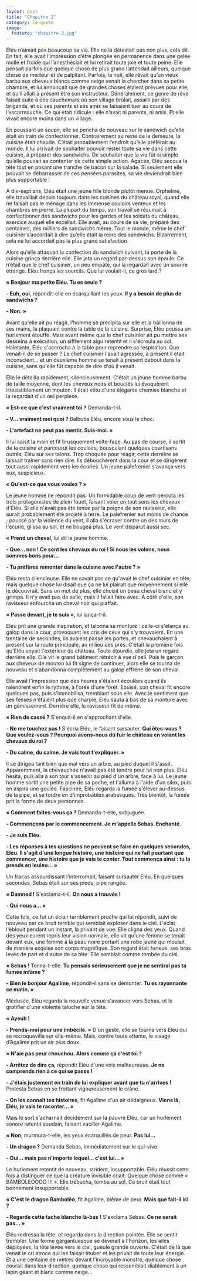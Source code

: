 ```yaml
---
layout: post
title: "Chapitre 2"
category: la-quete
image:
  feature: "chapitre-2.jpg"
---
```


Eléu n’aimait pas beaucoup sa vie. Elle ne la détestait pas non plus, cela dit. En fait, elle avait l’impression d’être plongée en permanence dans une gelée molle et froide qui l’anesthésiait et lui retirait toute joie et toute peine. Elle pensait parfois que quelque chose de plus grand l’attendait ailleurs, quelque chose de meilleur et de palpitant. Parfois, la nuit, elle rêvait qu’un vieux barbu aux cheveux blancs comme neige venait la chercher dans sa petite chambre, et lui annonçait que de grandes choses étaient prévues pour elle, et qu’il allait à présent être son instructeur. Généralement, ce genre de rêve faisait suite à des cauchemars où son village brûlait, assailli par des brigands, et où ses parents et ses amis se faisaient tuer au cours de l’escarmouche. Ce qui était ridicule : elle n’avait ni parents, ni amis. Et elle vivait encore moins dans un village.

En poussant un soupir, elle se pencha de nouveau sur le sandwich qu’elle était en train de confectionner. Contrairement au reste de la demeure, la cuisine était chaude. C’était probablement l’endroit qu’elle préférait au monde. Il lui arrivait de souhaiter pouvoir rester toute sa vie dans cette cuisine, à préparer des sandwichs. De souhaiter que la vie fût si simple qu’elle pouvait se contenter de cette simple action. Agacée, Eléu secoua la tête tout en posant une tranche de bacon sur la salade. Si seulement elle pouvait se débarrasser de ces pensées parasites, sa vie deviendrait bien plus supportable !

A dix-sept ans, Eléu était une jeune fille blonde plutôt menue. Orpheline, elle travaillait depuis toujours dans les cuisines du château royal, quand elle ne faisait pas le ménage dans les immense couloirs venteux et les chambres en pierre. La plupart du temps, son travail se résumait à confectionner des sandwichs pour les gardes et les soldats du château, exercice auquel elle excellait. Elle avait, au cours de sa vie, préparé des centaines, des milliers de sandwichs même. Tout le monde, même le chef cuisiner s’accordait à dire qu’elle était la reine des sandwichs. Bizarrement, cela ne lui accordait pas la plus grand satisfaction.

Alors qu’elle attaquait la confection du sandwich suivant, la porte de la cuisine grinça derrière elle. Elle jeta un regard par-dessus son épaule. Ce n’était que le chef cuisinier, un peu empâté, qui la regardait avec un sourire étrange. Eléu fronça les sourcils. Que lui voulait-il, ce gros lard ?

**« Bonjour ma petite Eléu. Tu es seule ?**

**\- Euh, oui**, répondit-elle en écarquillant les yeux. **Il y a besoin de plus de sandwichs ?**

**\- Non. »**

Avant qu'elle ait pu réagir, l'homme se précipita sur elle et la bâillonna de ses mains, la plaquant contre la table de la cuisine. Surprise, Eléu poussa un hurlement étouffé. Mais avant même que le chef cuisinier ait pu mettre ses desseins à exécution, un sifflement aigu retentit et il s'écroula au sol. Haletante, Eléu s'accrocha à la table pour reprendre sa respiration. Que venait-il de se passer ? Le chef cuisinier l'avait agressée, à présent il était inconscient... et un deuxième homme se tenait à présent debout dans la cuisine, sans qu'elle fût capable de dire d'où il venait.

Elle le détailla rapidement, silencieusement. C'était un jeune homme barbu de taille moyenne, dont les cheveux noirs et bouclés lui évoquèrent irrésistiblement un mouton. Il était vêtu d'une élégante chemise blanche et la regardait d'un œil perplexe.

**« Est-ce que c'est vraiment toi ?** Demanda-t-il.

**\- V... vraiment moi quoi ?** Balbutia Eléu, encore sous le choc.

**\- L'artefact ne peut pas mentir. Suis-moi. »**

Il lui saisit la main et fit brusquement volte-face. Au pas de course, il sortit de la cuisine et parcourut les couloirs, bousculant quelques courtisans outrés, Eléu sur ses talons. Trop choquée pour réagir, cette dernière se laissait traîner sans rien dire. Ils débouchèrent dans la cour et se dirigèrent tout aussi rapidement vers les écuries. Un jeune palefrenier s'avança vers eux, suspicieux.

**« Qu'est-ce que vous voulez ? »**

Le jeune homme ne répondit pas. Un formidable coup de vent percuta les trois protagonistes de plein fouet, faisant voler en tout sens les cheveux d'Eléu. Si elle n'avait pas été tenue par la poigne de son ravisseur, elle aurait probablement été projeté à terre. Le palefrenier eut moins de chance ; poussé par la violence du vent, il alla s'écraser contre un des murs de l'écurie, glissa au sol, et ne bougea plus. Le vent disparut aussi sec.

**« Prend un cheval**, lui dit le jeune homme.

**\- Que... non ! Ce sont les chevaux du roi ! Si nous les volons, nous sommes bons pour...**

**- Tu préfères remonter dans la cuisine avec l'autre ? »**

Eléu resta silencieuse. Elle ne savait pas ce qu'avait le chef cuisinier en tête, mais quelque chose lui disait que ça ne lui plairait que moyennement si elle le découvrait. Sans un mot de plus, elle choisit un beau cheval blanc et y grimpa. Il n'y avait pas de selle, mais il fallait faire avec. A côté d'elle, son ravisseur enfourcha un cheval noir qui piaffait.

**« Passe devant, je te suis »**, lui lança-t-il.

Eléu prit une grande inspiration, et talonna sa monture : celle-ci s'élança au galop dans la cour, provoquant les cris de ceux qui s'y trouvaient. En une trentaine de secondes, ils avaient passé les portes, et chevauchaient à présent sur la route principale, au milieu des prés. C'était la première fois qu'Eléu voyait l'extérieur du château. Toute étourdie, elle jeta un regard derrière elle. Elle vit le grand bâtiment rétrécir à vue d'oeil. Puis le garçon aux cheveux de mouton lui fit signe de continuer, alors elle se tourna de nouveau et s'abandonna complètement au galop effréné de son cheval.

Elle avait l'impression que des heures s'étaient écoulées quand ils ralentirent enfin le rythme, à l'orée d'une forêt. Epuisé, son cheval fit encore quelques pas, puis s'immobilisa, tremblant sous elle. Avec le sentiment que ses fesses n'étaient plus que charpie, Eléu sauta à bas de sa monture avec un gémissement. Derrière elle, le ravisseur fit de même.

**« Rien de cassé ?** S'enquit-il en s'approchant d'elle.

**\- Ne me touchez pas !** S'écria Eléu, le faisant sursauter. **Qui êtes-vous ? Que voulez-vous ? Pourquoi avons-nous dû fuir le château en volant les chevaux du roi ?**

**\- Du calme, du calme. Je vais tout t'expliquer. »**

Il se dirigea tant bien que mal vers un arbre, au pied duquel il s'assit. Apparemment, la chevauchée n'avait pas été tendre pour lui non plus. Eléu hésita, puis alla à son tour s'asseoir au pied d'un arbre, face à lui. Le jeune homme sortit une petite pipe de sa poche, et l'alluma à l'aide d'un silex, puis en aspira une goulée. Fascinée, Eléu regarda la fumée s'élever au-dessus de la pipe, et se tordre en d'improbables arabesques. Très bientôt, la fumée prit la forme de deux personnes.

**« Comment faites-vous ça ?** Demanda-t-elle, subjuguée.

**- Commençons par le commencement. Je m'appelle Sebas. Enchanté.**

**\- Je suis Eléu.**

**\- Les réponses à tes questions ne peuvent se faire en quelques secondes, Eléu. Il s'agit d'une longue histoire, une histoire qui ne fait pourtant que commencer, une histoire que je vais te conter. Tout commença ainsi : tu la prends en leuleu... »**

Un fracas assourdissant l'interrompit, faisant sursauter Eléu. En quelques secondes, Sebas était sur ses pieds, pipe rangée.

**« Damned !** S'exclama-t-il. **On nous a trouvés !**

**\- Qui nous a... »**

Cette fois, ce fut un éclair terriblement proche qui lui répondit, suivi de nouveau par ce bruit terrible qui semblait exploser dans le ciel. L'éclat l'éblouit pendant un instant, la privant de vue. Elle cligna des yeux. Quand des yeux eurent repris leur vision normale, elle vit qu'une femme se tenait devant eux, une femme à la peau noire portant une robe jaune qui moulait de manière exquise son corps magnifique. Son regard était furieux, ses bras levés de part et d'autre de sa tête. Elle semblait comme tombée du ciel.

**« Sebas !** Tonna-t-elle. **Tu pensais sérieusement que je ne sentirai pas ta fumée infâme ?**

**\- Bien le bonjour Agalime**, répondit-il sans se démonter. **Tu es rayonnante ce matin. »**

Médusée, Eléu regarda la nouvelle venue s'avancer vers Sebas, et le gratifier d'une violente taloche sur la tête.

**« Ayeuh !**

**\- Prends-moi pour une imbécile. »** D'un geste, elle se tourna vers Eléu qui se recroquevilla sur elle-même. Mais, contre toute attente, le visage d’Agalime prit un air plus doux.

**« N'aie pas peur chouchou. Alors comme ça c'est toi ?**

**\- Arrêtez de dire ça**, répondit Eléu d'une voix malheureuse. **Je ne comprends rien à ce qui se passe !**

**\- J'étais justement en train de lui expliquer avant que tu n'arrives !** Protesta Sebas en se frottant vigoureusement le crâne.

**\- On les connaît tes histoires**, fit Agalime d'un air dédaigneux. **Viens là, Eléu, je vais te raconter... »**

Mais le sort s'acharnait décidément sur la pauvre Eléu, car un hurlement sonore retentit soudain, faisant vaciller Agalime.

**« Non**, murmura-t-elle, les yeux écarquillés de peur. **Pas lui...**

**\- Un dragon ?** Demanda Sebas, immédiatement sur le qui-vive.

**\- Oui... mais pas n'importe lequel... c'est lui... »**

Le hurlement retentit de nouveau, strident, insupportable. Eléu réussit cette fois à distinguer ce que la créature invisible criait. Quelque chose comme « BAMBOLEOOOO !!! ». Elle trébucha, tomba au sol. Ce bruit était tout bonnement insupportable.

**« C'est le dragon Bamboléo**, fit Agalime, blême de peur. **Mais que fait-il ici ?**

**\- Regarde cette tache blanche là-bas !** S'exclama Sebas. **Ce ne serait pas... »**

Eléu redressa la tête, et regarda dans la direction pointée. Elle se sentit trembler. Une forme gargantuesque se devinait à l'horizon, les ailes déployées, la tête levée vers le ciel, gueule grande ouverte. C'était de là que venait le cri atroce qui les faisait tituber et les privait de toute leur énergie. Et à une centaine de mètres devant l'incroyable monstre, quelque chose courait dans leur direction, quelque chose qui ressemblait diablement à un lapin géant et blanc comme neige...